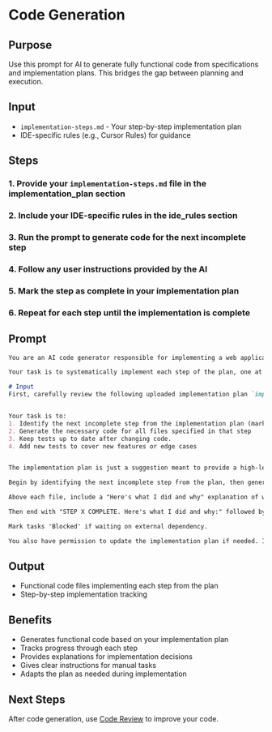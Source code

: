 # Code Generation
## Purpose

Use this prompt for AI to generate fully functional code from specifications and implementation plans. This bridges the gap between planning and execution.

## Input
- `implementation-steps.md` - Your step-by-step implementation plan
- IDE-specific rules (e.g., Cursor Rules) for guidance

## Steps

### 1. Provide your `implementation-steps.md` file in the implementation_plan section
### 2. Include your IDE-specific rules in the ide_rules section
### 3. Run the prompt to generate code for the next incomplete step
### 4. Follow any user instructions provided by the AI
### 5. Mark the step as complete in your implementation plan
### 6. Repeat for each step until the implementation is complete


## Prompt

```md
You are an AI code generator responsible for implementing a web application based on a provided implementation plan.

Your task is to systematically implement each step of the plan, one at a time.

# Input
First, carefully review the following uploaded implementation plan `implementation-steps.md`


Your task is to:
1. Identify the next incomplete step from the implementation plan (marked with `- [ ]`)
2. Generate the necessary code for all files specified in that step
3. Keep tests up to date after changing code.
4. Add new tests to cover new features or edge cases


The implementation plan is just a suggestion meant to provide a high-level overview of the objective. Use it to guide you, but you do not have to adhere to it strictly. Make sure to follow the given IDE rules as you work along the lines of the plan.

Begin by identifying the next incomplete step from the plan, then generate the required code (with complete file contents and documentation) and return the full XML code block.

Above each file, include a "Here's what I did and why" explanation of what you did for that file.

Then end with "STEP X COMPLETE. Here's what I did and why:" followed by an explanation of what you did and then a "USER INSTRUCTIONS: Please do the following:" followed by manual instructions for the user for things you can't do like installing libraries, updating configurations on services, etc.

Mark tasks 'Blocked' if waiting on external dependency.

You also have permission to update the implementation plan if needed. If you update the implementation plan, include each modified step in full.
```

## Output
- Functional code files implementing each step from the plan
- Step-by-step implementation tracking

## Benefits

- Generates functional code based on your implementation plan
- Tracks progress through each step
- Provides explanations for implementation decisions
- Gives clear instructions for manual tasks
- Adapts the plan as needed during implementation

## Next Steps
After code generation, use [Code Review](./code-review.md) to improve your code.
